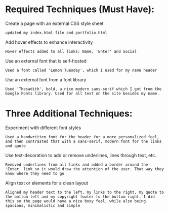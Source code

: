 # Required Techniques (Must Have):

Create a page with an external CSS style sheet

    updated my index.html file and portfolio.html
    
Add hover effects to enhance interactivity

    Hover effects added to all links: Name, 'Enter' and Social

Use an external font that is self-hosted

    Used a font called 'Lemon Tuesday', which I used for my name header

Use an external font from a font library

    Used 'Thesadith', bold, a nice modern sans-serif which I got from the Google Fonts library. Used for all text on the site besides my name.

# Three Additional Techniques:

Experiment with different font styles

    Used a handwritten font for the header for a more personalized feel, and then contrasted that with a sans-serif, modern font for the links and quote

Use text-decoration to add or remove underlines, lines through text, etc.

    Removed underlines from all links and added a border around the 'Enter' link so it would draw the attention of the user. That way they know where they need to go

Align text or elements for a clean layout

    Aligned my header text to the left, my links to the right, my quote to the bottom left and my copyright footer to the bottom right. I did this so the page would have a nice boxy feel, while also being spacious, minimalistic and simple
